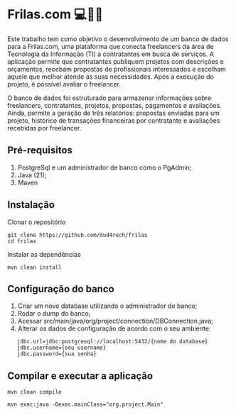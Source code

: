 # Frilas.com 💻🤝💸

Este trabalho tem como objetivo o desenvolvimento de um banco de dados para a Frilas.com, uma plataforma que conecta freelancers da área de Tecnologia da Informação (TI) a contratantes em busca de serviços. A aplicação permite que contratantes publiquem projetos com descrições e orçamentos, recebam propostas de profissionais interessados e escolham aquele que melhor atende às suas necessidades. Após a execução do projeto, é possível avaliar o freelancer.

O banco de dados foi estruturado para armazenar informações sobre freelancers, contratantes, projetos, propostas, pagamentos e avaliações. Ainda, permite a geração de três relatórios: propostas enviadas para um projeto, histórico de transações financeiras por contratante e avaliações recebidas por freelancer.

## Pré-requisitos

1. PostgreSql e um administrador de banco como o PgAdmin; 
2. Java (21);
3. Maven

## Instalação

Clonar o repositório
```
git clone https://github.com/dud4rech/frilas
cd frilas
```
Instalar as dependências
```
mvn clean install
```

## Configuração do banco

1. Criar um novo database utilizando o administrador de banco;
2. Rodar o dump do banco;
2. Acessar src/main/java/org/project/connection/DBConnection.java;
2. Alterar os dados de configuração de acordo com o seu ambiente:
```
   jdbc.url=jdbc:postgresql://localhost:5432/{nome do database}
   jdbc.username={seu username}
   jdbc.password={sua senha}
```

## Compilar e executar a aplicação
```
mvn clean compile
```

```
mvn exec:java -Dexec.mainClass="org.project.Main"
```